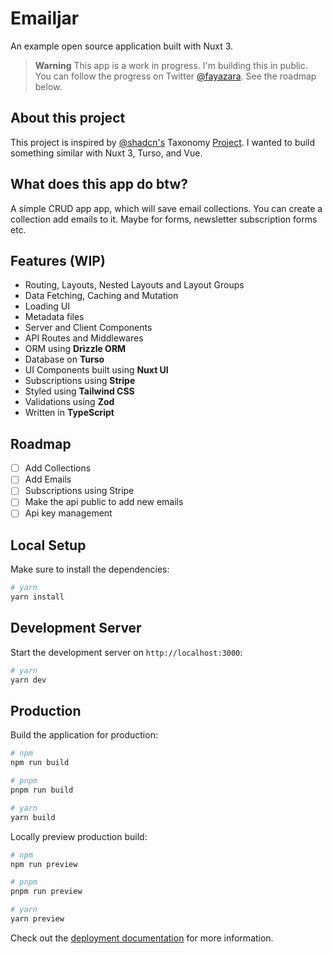 # Emailjar

An example open source application built with Nuxt 3.

> **Warning**
> This app is a work in progress. I'm building this in public. You can follow the progress on Twitter [@fayazara](https://twitter.com/fayazara).
> See the roadmap below.

## About this project

This project is inspired by [@shadcn's](https://twitter.com/shadcn) Taxonomy [Project](https://tx.shadcn.com/). I wanted to build something similar with Nuxt 3, Turso, and Vue.

## What does this app do btw?
A simple CRUD app app, which will save email collections. You can create a collection add emails to it. Maybe for forms, newsletter subscription forms etc. 

## Features (WIP)

- Routing, Layouts, Nested Layouts and Layout Groups
- Data Fetching, Caching and Mutation
- Loading UI
- Metadata files
- Server and Client Components
- API Routes and Middlewares
- ORM using **Drizzle ORM**
- Database on **Turso**
- UI Components built using **Nuxt UI**
- Subscriptions using **Stripe**
- Styled using **Tailwind CSS**
- Validations using **Zod**
- Written in **TypeScript**

## Roadmap

- [ ] Add Collections
- [ ] Add Emails
- [ ] Subscriptions using Stripe
- [ ] Make the api public to add new emails
- [ ] Api key management

## Local Setup

Make sure to install the dependencies:

```bash
# yarn
yarn install
```

## Development Server

Start the development server on `http://localhost:3000`:

```bash
# yarn
yarn dev
```

## Production

Build the application for production:

```bash
# npm
npm run build

# pnpm
pnpm run build

# yarn
yarn build
```

Locally preview production build:

```bash
# npm
npm run preview

# pnpm
pnpm run preview

# yarn
yarn preview
```

Check out the [deployment documentation](https://nuxt.com/docs/getting-started/deployment) for more information.
